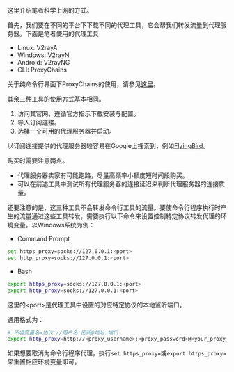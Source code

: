 这里介绍笔者科学上网的方式。

首先，我们要在不同的平台下下载不同的代理工具，它会帮我们转发流量到代理服务器。下面是笔者使用的代理工具

* Linux: V2rayA
* Windows: V2rayN
* Android: V2rayNG
* CLI: ProxyChains

关于纯命令行界面下ProxyChains的使用，请参见[这里](../深度学习/动手实践/环境准备.md#科学上网)。

其余三种工具的使用方式基本相同。

1. 访问其官网，遵循官方指示下载安装与配置。
2. 导入订阅连接。
3. 选择一个可用的代理服务器并启动。

以订阅连接提供的代理服务器较容易在Google上搜索到，例如[FlyingBird](https://flyingbird.cc)。

购买时需要注意两点。

* 代理服务器卖家有可能跑路，尽量高频率小额度短时间段购买。
* 可以在前述工具中测试所有代理服务器的连接延迟来判断代理服务器的连接质量。

还要注意的是，这三种工具不会转发命令行工具的流量。要使命令行程序执行时产生的流量通过这些工具转发，需要执行以下命令来设置控制特定协议转发代理的环境变量。以Windows系统为例：

* Command Prompt

```bash
set https_proxy=socks://127.0.0.1:<port>
set http_proxy=socks://127.0.0.1:<port>
```

* Bash

```bash
export https_proxy=socks://127.0.0.1:<port>
export http_proxy=socks://127.0.0.1:<port>
```

这里的\<port\>是代理工具中设置的对应特定协议的本地监听端口。

通用格式为：

```bash
# 环境变量名=协议://用户名:密码@地址:端口
export http_proxy=http://<proxy_username>:<proxy_password>@<your_proxy_server>:<your_proxy_port>
```

如果想要取消为命令行程序代理，执行`set https_proxy=`或`export https_proxy=`来重置相应环境变量即可。